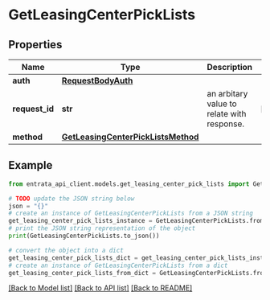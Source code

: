 # GetLeasingCenterPickLists


## Properties

Name | Type | Description | Notes
------------ | ------------- | ------------- | -------------
**auth** | [**RequestBodyAuth**](RequestBodyAuth.md) |  | 
**request_id** | **str** | an arbitary value to relate with response. | [optional] 
**method** | [**GetLeasingCenterPickListsMethod**](GetLeasingCenterPickListsMethod.md) |  | 

## Example

```python
from entrata_api_client.models.get_leasing_center_pick_lists import GetLeasingCenterPickLists

# TODO update the JSON string below
json = "{}"
# create an instance of GetLeasingCenterPickLists from a JSON string
get_leasing_center_pick_lists_instance = GetLeasingCenterPickLists.from_json(json)
# print the JSON string representation of the object
print(GetLeasingCenterPickLists.to_json())

# convert the object into a dict
get_leasing_center_pick_lists_dict = get_leasing_center_pick_lists_instance.to_dict()
# create an instance of GetLeasingCenterPickLists from a dict
get_leasing_center_pick_lists_from_dict = GetLeasingCenterPickLists.from_dict(get_leasing_center_pick_lists_dict)
```
[[Back to Model list]](../README.md#documentation-for-models) [[Back to API list]](../README.md#documentation-for-api-endpoints) [[Back to README]](../README.md)


